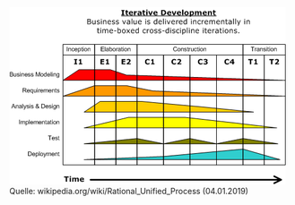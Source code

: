 ![RUP-Gebirge.png](images/RUP-Gebirge.png "RUP-Gebirge")
Quelle:  wikipedia.org/wiki/Rational_Unified_Process (04.01.2019)
